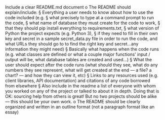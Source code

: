 Include a clear README.md document
o The README should explain/include:
§ Everything a user needs to know about how to use the code included (e.g.
§ what precisely to type at a command prompt to run the code,
§ what name of database they must create for the code to work,
§ that they should pip install everything to requirements.txt,
§ what version of Python the project expects (e.g. Python 3),
§ if they need to fill in their own key and secret in a sample
secret_data.py file in order to run the code, and what URLs they
should go to to find the right key and secret…any information they
might need)
§ Basically what happens when the code runs (e.g. what classes are defined or
what a couple major functions’ input / output will be, what database tables
are created and used…)
§ What the user should expect after the code runs (what should they see, what
do any numbers they see represent, what will get created at the end — a
file? a chart? — and how they can view it, etc)
§ Links to any resources used (e.g. client libraries, API documentation) and
citations of any code borrowed from elsewhere
§ Also include in the readme a list of everyone with whom you worked on any
of the project or talked to about it in depth. Doing that is OK: sourcing help
from others is great! But no two projects should be alike — this should
be your own work.
o The README should be clearly organized and written in an outline format (not a
paragraph format like an essay)
